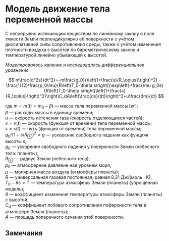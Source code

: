 # Модель движение тела переменной массы

С непрерывно истекающим веществом по линейному закону в поле тяжести Земли перпендикулярно её поверхности с учётом диссипативной силы сопротивления среды, также с учётом изменения плотности воздуха с высотой по барометрическому закону и температурой линейно убывающей с высотой.

*Моделировалось явление и исследовалось дифференциальное уравнение*

$$ m\frac{d^2s}{dt^2}=-m\frac{g_0}{\left(1+\frac{s}{R_\oplus}\right)^2} - \frac{1}{2}\frac{p_0\mu}{R\left(T_0-\theta s\right)}\exp\left(-\frac{\mu g_0s}{R\left(T_0-\theta s\right)\left(1+\frac{s}{R_\oplus}\right)^2}\right)C_dA\left(\frac{ds}{dt}\right)^2+u\frac{dm}{dt} $$

где
$m=m(t)=m_0-\beta t$ — масса тела переменной массы \[кг\];  
$\beta$ — расходы массы в единицу времени;  
$u$ — скорость истечения газа (скорость отделяющихся частей);  
$v=v(t)$ — скорость (функция от времени) тела переменной массы;  
$s=s(t)$ — путь (функция от времени) тела переменной массы;  
$g_0/\left(1+s/R_\oplus\right)^2=g$ — ускорение свободного падения как фунцияя высоты $s$;  
$g_0$ — ускорение свободного падения у поверхности Земли (небесного тела: планеты);  
$R_\oplus$ — радиус Земли (небесного тела);  
$p_0$ — атмосферное давление над уровнем моря;  
$\mu$ — молярная масса воздуха (атмосферы планеты);  
$R$ — универсальная газовая постоянная, равная 8,31 Дж/(моль ⋅ К);  
$T_0-\theta s=T$ — температура атмосферы Земли (планеты) (упрощённая модель);  
$\theta$ — коэффициент изменения температуры атмосферы Земли (планеты) с высотой;  
$C_d$ — коэффициент лобового сопротивления поферхности тела в атмосфере Земли (планеты);  
$A$ — площадь поперечного сечения этой поверхности.  

## Замечания
